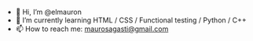 - 👋 Hi, I’m @elmauron
- 🌱 I’m currently learning HTML / CSS / Functional testing / Python / C++
- 📫 How to reach me: maurosagasti@gmail.com

<!---
elmauron/elmauron is a ✨ special ✨ repository because its `README.md` (this file) appears on your GitHub profile.
You can click the Preview link to take a look at your changes.
--->

